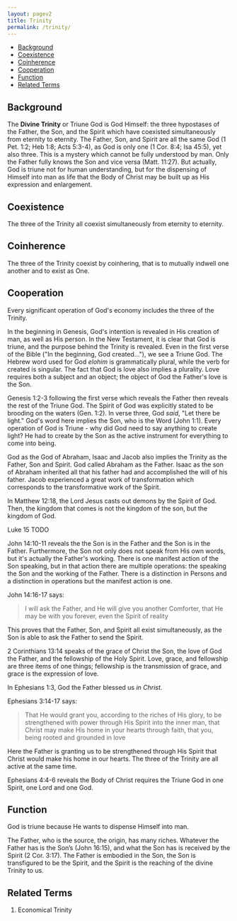 ```yaml
---
layout: pagev2
title: Trinity
permalink: /trinity/
---
```

- [Background](#background)
- [Coexistence](#coexistence)
- [Coinherence](#coinherence)
- [Cooperation](#cooperation)
- [Function](#function)
- [Related Terms](#related-terms)

## Background

The **Divine Trinity** or Triune God is God Himself: the three hypostases of the Father, the Son, and the Spirit which have coexisted simultaneously from eternity to eternity. The Father, Son, and Spirit are all the same God (1 Pet. 1:2; Heb 1:8; Acts 5:3-4), as God is only one (1 Cor. 8:4; Isa 45:5), yet also three. This is a mystery which cannot be fully understood by man. Only the Father fully knows the Son and vice versa (Matt. 11:27). But actually, God is triune not for human understanding, but for the dispensing of Himself into man as life that the Body of Christ may be built up as His expression and enlargement.

## Coexistence

The three of the Trinity all coexist simultaneously from eternity to eternity.

## Coinherence

The three of the Trinity coexist by coinhering, that is to mutually indwell one another and to exist as One. 

## Cooperation

Every significant operation of God's economy includes the three of the Trinity.

In the beginning in Genesis, God's intention is revealed in His creation of man, as well as His person. In the New Testament, it is clear that God is triune, and the purpose behind the Trinity is revealed. Even in the first verse of the Bible ("In the beginning, God created..."), we see a Triune God. The Hebrew word used for God *elohim* is grammatically plural, while the verb for created is singular. The fact that God is love also implies a plurality. Love requires both a subject and an object; the object of God the Father's love is the Son.

Genesis 1:2-3 following the first verse which reveals the Father then reveals the rest of the Triune God. The Spirit of God was explicitly stated to be brooding on the waters (Gen. 1:2). In verse three, God *said*, "Let there be light." God's word here implies the Son, who is the Word (John 1:1). Every operation of God is Triune - why did God need to say anything to create light? He had to create by the Son as the active instrument for everything to come into being.

God as the God of Abraham, Isaac and Jacob also implies the Trinity as the Father, Son and Spirit. God called Abraham as the Father. Isaac as the son of Abraham inherited all that his father had and accomplished the will of his father. Jacob experienced a great work of transformation which corresponds to the transformative work of the Spirit.

In Matthew 12:18, the Lord Jesus casts out demons by the Spirit of God. Then, the kingdom that comes is not the kingdom of the son, but the kingdom of God.

Luke 15 TODO

John 14:10-11 reveals the the Son is in the Father and the Son is in the Father. Furthermore, the Son not only does not speak from His own words, but it's actually the Father's working. There is one manifest action of the Son speaking, but in that action there are multiple operations: the speaking the Son and the working of the Father. There is a distinction in Persons and a distinction in operations but the manifest action is one.

John 14:16-17 says:

>I will ask the Father, and He will give you another Comforter, that He may be with you forever, even the Spirit of reality

This proves that the Father, Son, and Spirit all exist simultaneously, as the Son is able to ask the Father to send the Spirit.

2 Corinthians 13:14 speaks of the grace of Christ the Son, the love of God the Father, and the fellowship of the Holy Spirit. Love, grace, and fellowship are three items of one things; fellowship is the transmission of grace, and grace is the expression of love. 

In Ephesians 1:3, God the Father blessed us *in Christ*. 

Ephesians 3:14-17 says:

>That He would grant you, according to the riches of His glory, to be strengthened with power through His Spirit into the inner man, that Christ may make His home in your hearts through faith, that you, being rooted and grounded in love

Here the Father is granting us to be strengthened through His Spirit that Christ would make his home in our hearts. The three of the Trinity are all active at the same time.

Ephesians 4:4-6 reveals the Body of Christ requires the Triune God in one Spirit, one Lord and one God. 

## Function

God is triune because He wants to dispense Himself into man. 

The Father, who is the source, the origin, has many riches. Whatever the Father has is the Son’s (John 16:15), and what the Son has is received by the Spirit (2 Cor. 3:17). The Father is embodied in the Son, the Son is transfigured to be the Spirit, and the Spirit is the reaching of the divine Trinity to us.

## Related Terms

1. Economical Trinity